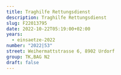 ```yaml
---
title: Traghilfe Rettungsdienst
description: Traghilfe Rettungsdienst
slug: F22013795
date: 2022-10-22T05:19:00+02:00
years:
  - einsaetze-2022
number: "2022|53"
street: Weihermattstrasse 6, 8902 Urdorf
group: TK,BAG N2
draft: false
---
```

